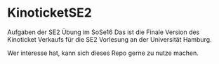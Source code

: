 # KinoticketSE2
Aufgaben der SE2 Übung im SoSe16
Das ist die Finale Version des Kinoticket Verkaufs für die SE2 Vorlesung an der Universität Hamburg. 

Wer interesse hat, kann sich dieses Repo gerne zu nutze machen.
